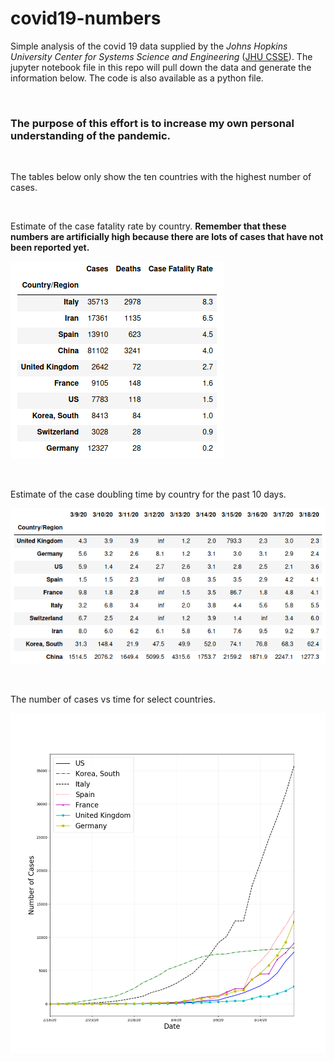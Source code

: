 # covid19-numbers



Simple analysis of the covid 19 data supplied by the *Johns Hopkins University Center for Systems Science and Engineering* ([JHU CSSE](https://github.com/CSSEGISandData/COVID-19)).  The jupyter notebook file in this repo will pull down the data and generate the information below.  The code is also available as a python file.

&ensp;

### The purpose of this effort is to increase my own personal understanding of the pandemic.

&ensp;

The tables below only show the ten countries with the highest number of cases.

&ensp;

Estimate of the case fatality rate by country. **Remember that these numbers are artificially high because there are lots of cases that have not been reported yet.**

![Case Fatality Rate](cfr.png)

&ensp;

Estimate of the case doubling time by country for the past 10 days.

![Number of Days for Cases to Double](doubling_time.png)

&ensp;

The number of cases vs time for select countries.

![Plot of Cases vs Time](plot.png)



